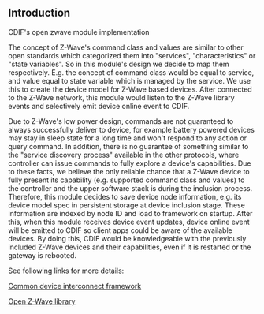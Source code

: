 Introduction
------------
CDIF's open zwave module implementation

The concept of Z-Wave's command class and values are similar to other open standards which categorized them into "services", "characteristics" or "state variables". So in this module's design we decide to map them respectively. E.g. the concept of command class would be equal to service, and value equal to state variable which is managed by the service. We use this to create the device model for Z-Wave based devices. After connected to the Z-Wave network, this module would listen to the Z-Wave library events and selectively emit device online event to CDIF.

Due to Z-Wave's low power design, commands are not guaranteed to always successfully deliver to device, for example battery powered devices may stay in sleep state for a long time and won't respond to any action or query command. In addition, there is no guarantee of something similar to the "service discovery process" available in the other protocols, where controller can issue commands to fully explore a device's capabilities. Due to these facts, we believe the only reliable chance that a Z-Wave device to fully present its capability (e.g. supported command class and values) to the controller and the upper software stack is during the inclusion process. Therefore, this module decides to save device node information, e.g. its device model spec in persistent storage at device inclusion stage. These information are indexed by node ID and load to framework on startup. After this, when this module receives device event updates, device online event will be emitted to CDIF so client apps could be aware of the available devices. By doing this, CDIF would be knowledgeable with the previously included Z-Wave devices and their capabilities, even if it is restarted or the gateway is rebooted.

See following links for more details: <br/>

[Common device interconnect framework](https://github.com/out4b/cdif)

[Open Z-Wave library](https://github.com/jperkin/node-openzwave)
